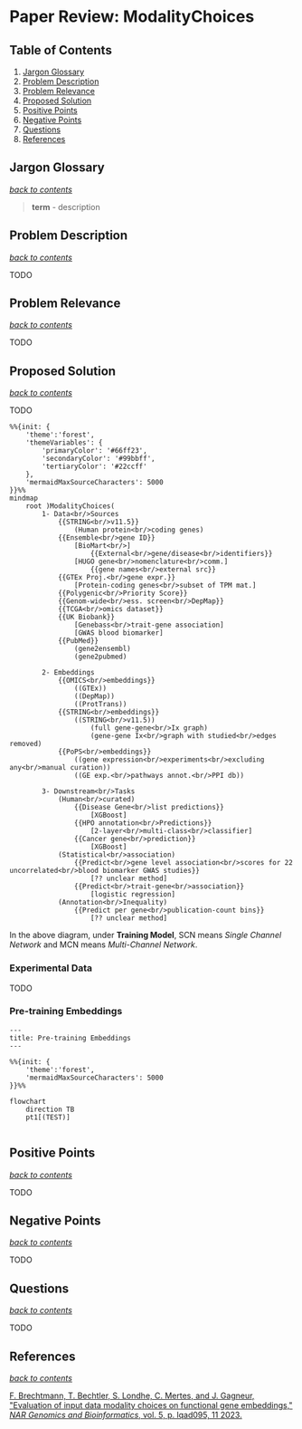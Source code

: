 <script type="text/javascript"
   src="https://cdnjs.cloudflare.com/ajax/libs/mathjax/2.7.7/MathJax.js">
</script>

<script type="text/x-mathjax-config">
    MathJax.Hub.Config({
        tex2jax: {
            inlineMath: [['$','$'], ['\\(','\\)']],
            skipTags: ['script', 'noscript', 'style', 'textarea', 'pre'] // removed 'code' entry
        }
    });
    MathJax.Hub.Queue(function() {
        var all = MathJax.Hub.getAllJax(), i;
        for(i = 0; i < all.length; i += 1) {
            all[i].SourceElement().parentNode.className += ' has-jax';
        }
    });
</script>



# Paper Review: ModalityChoices

## Table of Contents
1. [Jargon Glossary](#jargon-glossary)
2. [Problem Description](#problem-description)
3. [Problem Relevance](#problem-relevance)
4. [Proposed Solution](#proposed-solution)
5. [Positive Points](#positive-points)
6. [Negative Points](#negative-points)
7. [Questions](#questions)
8. [References](#references)

## Jargon Glossary
[_back to contents_](#table-of-contents)

>**term** - description

## Problem Description
[_back to contents_](#table-of-contents)

TODO

## Problem Relevance
[_back to contents_](#table-of-contents)

TODO

## Proposed Solution
[_back to contents_](#table-of-contents)

TODO

```mermaid
%%{init: {
    'theme':'forest',
    'themeVariables': {
        'primaryColor': '#66ff23',
        'secondaryColor': '#99bbff',
        'tertiaryColor': '#22ccff'
    },
    'mermaidMaxSourceCharacters': 5000
}}%%
mindmap
    root )ModalityChoices(
        1- Data<br/>Sources
            {{STRING<br/>v11.5}}
                (Human protein<br/>coding genes)
            {{Ensemble<br/>gene ID}}
                [BioMart<br/>]
                    {{External<br/>gene/disease<br/>identifiers}}
                [HUGO gene<br/>nomenclature<br/>comm.]
                    {{gene names<br/>external src}}
            {{GTEx Proj.<br/>gene expr.}}
                [Protein-coding genes<br/>subset of TPM mat.]
            {{Polygenic<br/>Priority Score}}
            {{Genom-wide<br/>ess. screen<br/>DepMap}}
            {{TCGA<br/>omics dataset}}
            {{UK Biobank}}
                [Genebass<br/>trait-gene association]
                [GWAS blood biomarker]
            {{PubMed}}
                (gene2ensembl)
                (gene2pubmed)

        2- Embeddings
            {{OMICS<br/>embeddings}}
                ((GTEx))
                ((DepMap))
                ((ProtTrans))
            {{STRING<br/>embeddings}}
                ((STRING<br/>v11.5))
                    (full gene-gene<br/>Ix graph)
                    (gene-gene Ix<br/>graph with studied<br/>edges removed)
            {{PoPS<br/>embeddings}}
                ((gene expression<br/>experiments<br/>excluding any<br/>manual curation))
                ((GE exp.<br/>pathways annot.<br/>PPI db))
        
        3- Downstream<br/>Tasks
            (Human<br/>curated)
                {{Disease Gene<br/>list predictions}}
                    [XGBoost]
                {{HPO annotation<br/>Predictions}}
                    [2-layer<br/>multi-class<br/>classifier]
                {{Cancer gene<br/>prediction}}
                    [XGBoost]
            (Statistical<br/>association)
                {{Predict<br/>gene level association<br/>scores for 22 uncorrelated<br/>blood biomarker GWAS studies}}
                    [?? unclear method]
                {{Predict<br/>trait-gene<br/>association}}
                    [logistic regression]
            (Annotation<br/>Inequality)
                {{Predict per gene<br/>publication-count bins}}
                    [?? unclear method]
```
In the above diagram, under **Training Model**, SCN means _Single Channel Network_ and MCN means _Multi-Channel Network_.

### Experimental Data
TODO

### Pre-training Embeddings
```mermaid
---
title: Pre-training Embeddings
---

%%{init: {
    'theme':'forest',
    'mermaidMaxSourceCharacters': 5000
}}%%

flowchart
    direction TB
    pt1[(TEST)]
    
```



## Positive Points
[_back to contents_](#table-of-contents)

TODO

## Negative Points
[_back to contents_](#table-of-contents)

TODO

## Questions
[_back to contents_](#table-of-contents)

TODO

## References
[_back to contents_](#table-of-contents)

[F. Brechtmann, T. Bechtler, S. Londhe, C. Mertes, and J. Gagneur, "Evaluation of input data modality choices on functional gene embeddings," _NAR Genomics and Bioinformatics_, vol. 5, p. lqad095, 11 2023.](https://academic.oup.com/nargab/article/5/4/lqad095/7337624)
